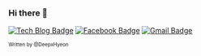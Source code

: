 ### Hi there 👋    
     
<!-- <div align=center> -->
     
    
[![Tech Blog Badge](http://img.shields.io/badge/-Tech%20blog-black?style=flat-square&logo=github&link=https://deepxhyeon.github.io/)](https://deepxhyeon.github.io/) 
[![Facebook Badge](https://img.shields.io/badge/-Facebook-1877f2?style=flat-square&logo=facebook&logoColor=white&link=https://www.facebook.com/deepxhyeon)](https://www.facebook.com/deepxhyeon) 
[![Gmail Badge](https://img.shields.io/badge/-Gmail-d14836?style=flat-square&logo=Gmail&logoColor=white&link=mailto:deepxhyeon@gmail.com)](mailto:deepxhyeon@gmail.com)  
</div>
     
      
<sub><sup>Written by </sup><sup>@DeepxHyeon</sup></sub>   
    
    
<!--
**DeepxHyeon/DeepxHyeon** is a ✨ _special_ ✨ repository because its `README.md` (this file) appears on your GitHub profile.

Here are some ideas to get you started:

- 🔭 I’m currently working on ...
- 🌱 I’m currently learning ...
- 👯 I’m looking to collaborate on ...
- 🤔 I’m looking for help with ...
- 💬 Ask me about ...
- 📫 How to reach me: ...
- 😄 Pronouns: ...
- ⚡ Fun fact: ...
-->
